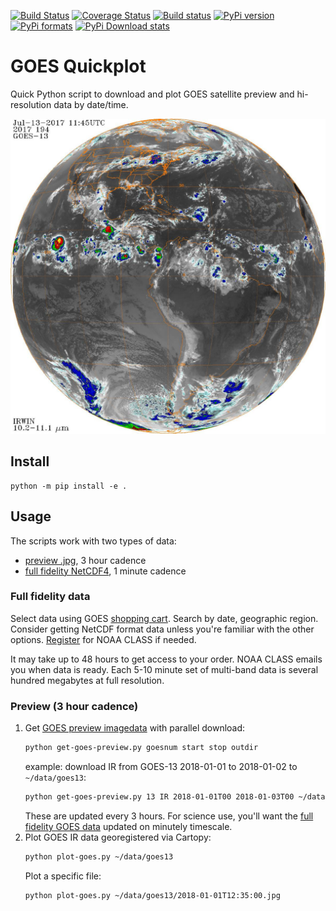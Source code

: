 [![Build Status](https://travis-ci.com/scivision/goes-quickplot.svg?branch=master)](https://travis-ci.com/scivision/goes-quickplot)
[![Coverage Status](https://coveralls.io/repos/github/scivision/goes-quickplot/badge.svg?branch=master)](https://coveralls.io/github/scivision/goes-quickplot?branch=master)
[![Build status](https://ci.appveyor.com/api/projects/status/0e066xr36xt9rfbb?svg=true)](https://ci.appveyor.com/project/scivision/goes-quickplot)
[![PyPi version](https://img.shields.io/pypi/pyversions/goes-quickplot.svg)](https://pypi.python.org/pypi/goes-quickplot)
[![PyPi formats](https://img.shields.io/pypi/format/goes-quickplot.svg)](https://pypi.python.org/pypi/goes-quickplot)
[![PyPi Download stats](http://pepy.tech/badge/goes-quickplot)](http://pepy.tech/project/goes-quickplot)

# GOES Quickplot

Quick Python script to download and plot GOES satellite preview and hi-resolution data by date/time.

![goes-quickplot7 absorption](tests/goes13-IR-2017-07-13-12.jpg)

## Install

    python -m pip install -e .

## Usage

The scripts work with two types of data:
* [preview .jpg](https://www.ncdc.noaa.gov/gibbs/), 3 hour cadence
* [full fidelity NetCDF4](https://www.class.ncdc.noaa.gov/saa/products/welcome), 1 minute cadence

### Full fidelity data

Select data using GOES 
[shopping cart](https://www.class.ncdc.noaa.gov/saa/products/shopping_cart_upd).
Search by date, geographic region. 
Consider getting NetCDF format data unless you're familiar with the other options.
[Register](https://www.class.ncdc.noaa.gov/saa/products/user_profile)
for NOAA CLASS if needed. 

It may take up to 48 hours to get access to your order.
NOAA CLASS emails you when data is ready. 
Each 5-10 minute set of multi-band data is several hundred megabytes at full resolution.

### Preview (3 hour cadence)

1. Get [GOES preview imagedata](https://www.ncdc.noaa.gov/gibbs/) with parallel download:
   ```sh
   python get-goes-preview.py goesnum start stop outdir
   ```
   example: download IR from GOES-13 2018-01-01 to 2018-01-02 to `~/data/goes13`:
   ```sh
   python get-goes-preview.py 13 IR 2018-01-01T00 2018-01-03T00 ~/data/goes13
   ```
   These are updated every 3 hours. 
   For science use, you'll want the 
   [full fidelity GOES data](https://www.class.ncdc.noaa.gov/saa/products/welcome)
   updated on minutely timescale.
2. Plot GOES IR data georegistered via Cartopy:
   ```sh
   python plot-goes.py ~/data/goes13
   ```
   Plot a specific file:
   ```sh
   python plot-goes.py ~/data/goes13/2018-01-01T12:35:00.jpg
   ```
   

